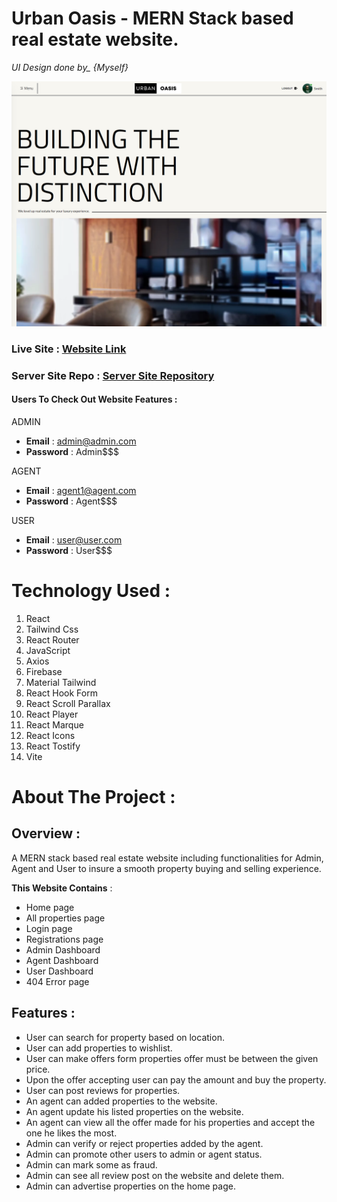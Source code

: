 # Urban Oasis - MERN Stack based real estate website.

_UI Design done by\_ {Myself}_

![Website Hero](./public/urban-oasis.png)

### Live Site : [Website Link](https://urban-oasis-indev.web.app/)

### Server Site Repo : [Server Site Repository](https://github.com/dev-ahad-ali/urban-oasis-server)

#### Users To Check Out Website Features :

ADMIN

- **Email** : admin@admin.com
- **Password** : Admin$$$

AGENT

- **Email** : agent1@agent.com
- **Password** : Agent$$$

USER

- **Email** : user@user.com
- **Password** : User$$$

# Technology Used :

1. React
2. Tailwind Css
3. React Router
4. JavaScript
5. Axios
6. Firebase
7. Material Tailwind
8. React Hook Form
9. React Scroll Parallax
10. React Player
11. React Marque
12. React Icons
13. React Tostify
14. Vite

# About The Project :

## Overview :

A MERN stack based real estate website including functionalities for Admin, Agent and User to insure a smooth property buying and selling experience.

**This Website Contains** :

- Home page
- All properties page
- Login page
- Registrations page
- Admin Dashboard
- Agent Dashboard
- User Dashboard
- 404 Error page

## Features :

- User can search for property based on location.
- User can add properties to wishlist.
- User can make offers form properties offer must be between the given price.
- Upon the offer accepting user can pay the amount and buy the property.
- User can post reviews for properties.
- An agent can added properties to the website.
- An agent update his listed properties on the website.
- An agent can view all the offer made for his properties and accept the one he likes the most.
- Admin can verify or reject properties added by the agent.
- Admin can promote other users to admin or agent status.
- Admin can mark some as fraud.
- Admin can see all review post on the website and delete them.
- Admin can advertise properties on the home page.
